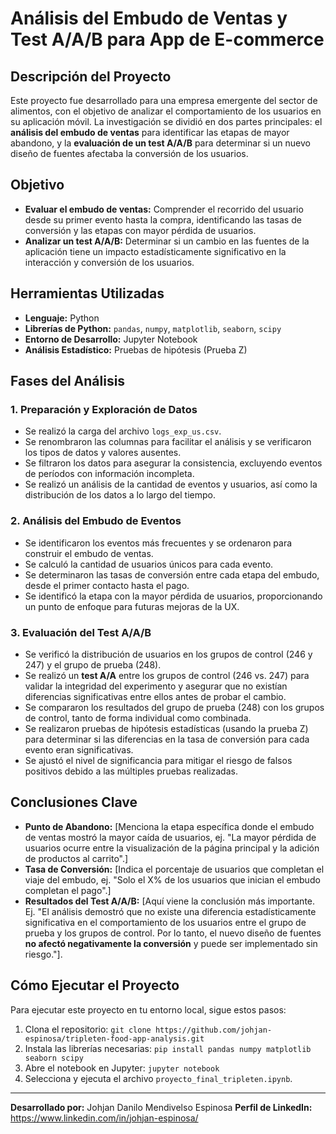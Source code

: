 # Análisis del Embudo de Ventas y Test A/A/B para App de E-commerce

## Descripción del Proyecto
Este proyecto fue desarrollado para una empresa emergente del sector de alimentos, con el objetivo de analizar el comportamiento de los usuarios en su aplicación móvil. La investigación se dividió en dos partes principales: el **análisis del embudo de ventas** para identificar las etapas de mayor abandono, y la **evaluación de un test A/A/B** para determinar si un nuevo diseño de fuentes afectaba la conversión de los usuarios.

## Objetivo
* **Evaluar el embudo de ventas:** Comprender el recorrido del usuario desde su primer evento hasta la compra, identificando las tasas de conversión y las etapas con mayor pérdida de usuarios.
* **Analizar un test A/A/B:** Determinar si un cambio en las fuentes de la aplicación tiene un impacto estadísticamente significativo en la interacción y conversión de los usuarios.

## Herramientas Utilizadas
-   **Lenguaje:** Python
-   **Librerías de Python:** `pandas`, `numpy`, `matplotlib`, `seaborn`, `scipy`
-   **Entorno de Desarrollo:** Jupyter Notebook
-   **Análisis Estadístico:** Pruebas de hipótesis (Prueba Z)

## Fases del Análisis

### 1. Preparación y Exploración de Datos
* Se realizó la carga del archivo `logs_exp_us.csv`.
* Se renombraron las columnas para facilitar el análisis y se verificaron los tipos de datos y valores ausentes.
* Se filtraron los datos para asegurar la consistencia, excluyendo eventos de períodos con información incompleta.
* Se realizó un análisis de la cantidad de eventos y usuarios, así como la distribución de los datos a lo largo del tiempo.

### 2. Análisis del Embudo de Eventos
* Se identificaron los eventos más frecuentes y se ordenaron para construir el embudo de ventas.
* Se calculó la cantidad de usuarios únicos para cada evento.
* Se determinaron las tasas de conversión entre cada etapa del embudo, desde el primer contacto hasta el pago.
* Se identificó la etapa con la mayor pérdida de usuarios, proporcionando un punto de enfoque para futuras mejoras de la UX.

### 3. Evaluación del Test A/A/B
* Se verificó la distribución de usuarios en los grupos de control (246 y 247) y el grupo de prueba (248).
* Se realizó un **test A/A** entre los grupos de control (246 vs. 247) para validar la integridad del experimento y asegurar que no existían diferencias significativas entre ellos antes de probar el cambio.
* Se compararon los resultados del grupo de prueba (248) con los grupos de control, tanto de forma individual como combinada.
* Se realizaron pruebas de hipótesis estadísticas (usando la prueba Z) para determinar si las diferencias en la tasa de conversión para cada evento eran significativas.
* Se ajustó el nivel de significancia para mitigar el riesgo de falsos positivos debido a las múltiples pruebas realizadas.

## Conclusiones Clave

* **Punto de Abandono:** [Menciona la etapa específica donde el embudo de ventas mostró la mayor caída de usuarios, ej. "La mayor pérdida de usuarios ocurre entre la visualización de la página principal y la adición de productos al carrito".]
* **Tasa de Conversión:** [Indica el porcentaje de usuarios que completan el viaje del embudo, ej. "Solo el X% de los usuarios que inician el embudo completan el pago".]
* **Resultados del Test A/A/B:** [Aquí viene la conclusión más importante. Ej. "El análisis demostró que no existe una diferencia estadísticamente significativa en el comportamiento de los usuarios entre el grupo de prueba y los grupos de control. Por lo tanto, el nuevo diseño de fuentes **no afectó negativamente la conversión** y puede ser implementado sin riesgo."].

## Cómo Ejecutar el Proyecto
Para ejecutar este proyecto en tu entorno local, sigue estos pasos:

1.  Clona el repositorio: `git clone https://github.com/johjan-espinosa/tripleten-food-app-analysis.git`
2.  Instala las librerías necesarias: `pip install pandas numpy matplotlib seaborn scipy`
3.  Abre el notebook en Jupyter: `jupyter notebook`
4.  Selecciona y ejecuta el archivo `proyecto_final_tripleten.ipynb`.

---
**Desarrollado por:** Johjan Danilo Mendivelso Espinosa
**Perfil de LinkedIn:** https://www.linkedin.com/in/johjan-espinosa/
